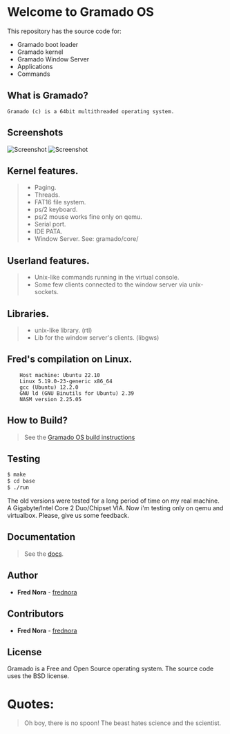 # Welcome to Gramado OS


This repository has the source code for:

* Gramado boot loader
* Gramado kernel
* Gramado Window Server
* Applications
* Commands

## What is Gramado?

    Gramado (c) is a 64bit multithreaded operating system.

## Screenshots

![Screenshot](https://raw.githubusercontent.com/frednora/screenshots/main/gramado-1.png)
![Screenshot](https://raw.githubusercontent.com/frednora/screenshots/main/gramado-3.png)

## Kernel features.

> * Paging.
> * Threads.
> * FAT16 file system.
> * ps/2 keyboard. 
> * ps/2 mouse works fine only on qemu.
> * Serial port. 
> * IDE PATA. 
> * Window Server. See: gramado/core/

## Userland features.

> * Unix-like commands running in the virtual console.
> * Some few clients connected to the window server via unix-sockets.

## Libraries.

> * unix-like library. (rtl)
> * Lib for the window server's clients. (libgws)

## Fred's compilation on Linux.
```
    Host machine: Ubuntu 22.10
    Linux 5.19.0-23-generic x86_64
    gcc (Ubuntu) 12.2.0 
    GNU ld (GNU Binutils for Ubuntu) 2.39
    NASM version 2.25.05
```

## How to Build?

> See the [Gramado OS build instructions](https://github.com/frednora/gramado/blob/master/kernel/admin/docs/build.md)

## Testing

```bash
$ make
$ cd base
$ ./run
```

The old versions were tested for a long period of time on my 
real machine. A Gigabyte/Intel Core 2 Duo/Chipset VIA.
Now i'm testing only on qemu and virtualbox.
Please, give us some feedback.

## Documentation

> See the [docs](https://github.com/frednora/gramado/tree/master/kernel/admin/docs).

## Author

* **Fred Nora** - [frednora](https://twitter.com/frednora)

## Contributors

* **Fred Nora** - [frednora](https://facebook.com/frednora)

## License

Gramado is a Free and Open Source operating system.
The source code uses the BSD license.

# Quotes:
> Oh boy, there is no spoon!
> The beast hates science and the scientist.
